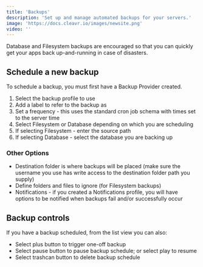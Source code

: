 ```yaml
---
title: 'Backups'
description: 'Set up and manage automated backups for your servers.'
image: 'https://docs.cleavr.io/images/newsite.png'
video: ''
---
```


Database and Filesystem backups are encouraged so that you can quickly get your apps back up-and-running in case of 
disasters. 

## Schedule a new backup
To schedule a backup, you must first have a Backup Provider created. 

1. Select the backup profile to use 
2. Add a label to refer to the backup as
3. Set a frequency - this uses the standard cron job schema with times set to the server time
4. Select Filesystem or Database depending on which you are scheduling 
5. If selecting Filesystem - enter the source path
6. If selecting Database - select the database you are backing up

### Other Options
- Destination folder is where backups will be placed (make sure the username you use has write access to the destination folder path you supply)
- Define folders and files to ignore (for Filesystem backups)
- Notifications - if you created a Notifications profile, you will have options to be notified when backups fail and/or successfully occur


## Backup controls
If you have a backup scheduled, from the list view you can also: 

- Select plus button to trigger one-off backup
- Select pause button to pause backup schedule; or select play to resume
- Select trashcan button to delete backup schedule
